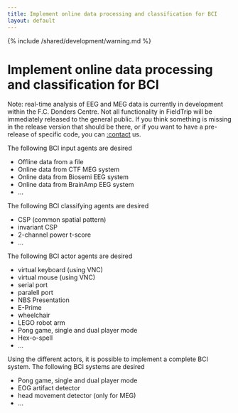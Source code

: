 ```yaml
---
title: Implement online data processing and classification for BCI
layout: default
---
```


{% include /shared/development/warning.md %}

# Implement online data processing and classification for BCI

Note: real-time analysis of EEG and MEG data is currently in development within the F.C. Donders Centre. Not all functionality in FieldTrip will be immediately released to the general public. If you think something is missing in the release version that should be there, or if you want to have a pre-release of specific code, you can [:contact](/contact) us.

The following BCI input agents are desired

*  Offline data from a file
*  Online data from CTF MEG system
*  Online data from Biosemi EEG system
*  Online data from BrainAmp EEG system
*  ...

The following BCI classifying agents are desired

*  CSP (common spatial pattern)
*  invariant CSP
*  2-channel power t-score
*  ...

The following BCI actor agents are desired

*  virtual keyboard (using VNC)
*  virtual mouse (using VNC)
*  serial port
*  paralell port
*  NBS Presentation
*  E-Prime
*  wheelchair
*  LEGO robot arm
*  Pong game, single and dual player mode
*  Hex-o-spell
*  ...

Using the different actors, it is possible to implement a complete BCI system. The following BCI systems are desired

*  Pong game, single and dual player mode
*  EOG artifact detector
*  head movement detector (only for MEG)
*  ...
